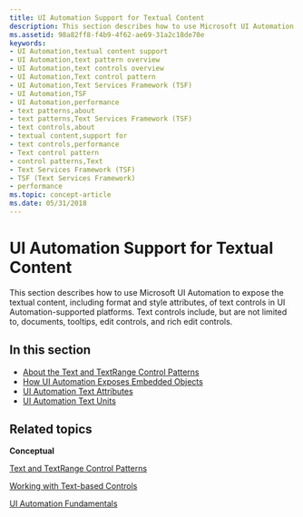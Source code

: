 ```yaml
---
title: UI Automation Support for Textual Content
description: This section describes how to use Microsoft UI Automation to expose the textual content, including format and style attributes, of text controls in UI Automation-supported platforms.
ms.assetid: 98a82ff8-f4b9-4f62-ae69-31a2c18de70e
keywords:
- UI Automation,textual content support
- UI Automation,text pattern overview
- UI Automation,text controls overview
- UI Automation,Text control pattern
- UI Automation,Text Services Framework (TSF)
- UI Automation,TSF
- UI Automation,performance
- text patterns,about
- text patterns,Text Services Framework (TSF)
- text controls,about
- textual content,support for
- text controls,performance
- Text control pattern
- control patterns,Text
- Text Services Framework (TSF)
- TSF (Text Services Framework)
- performance
ms.topic: concept-article
ms.date: 05/31/2018
---
```


# UI Automation Support for Textual Content

This section describes how to use Microsoft UI Automation to expose the textual content, including format and style attributes, of text controls in UI Automation-supported platforms. Text controls include, but are not limited to, documents, tooltips, edit controls, and rich edit controls.

## In this section

-   [About the Text and TextRange Control Patterns](uiauto-about-text-and-textrange-patterns.md)
-   [How UI Automation Exposes Embedded Objects](uiauto-textpattern-and-embedded-objects-overview.md)
-   [UI Automation Text Attributes](uiauto-textattributes.md)
-   [UI Automation Text Units](/windows/desktop/WinAuto/uiauto-uiautomationtextunits)

## Related topics

<dl> <dt>

**Conceptual**
</dt> <dt>

[Text and TextRange Control Patterns](uiauto-implementingtextandtextrange.md)
</dt> <dt>

[Working with Text-based Controls](uiauto-workingwithtextbasedcontrols.md)
</dt> <dt>

[UI Automation Fundamentals](entry-uiautocore-overview.md)
</dt> </dl>

 

 
